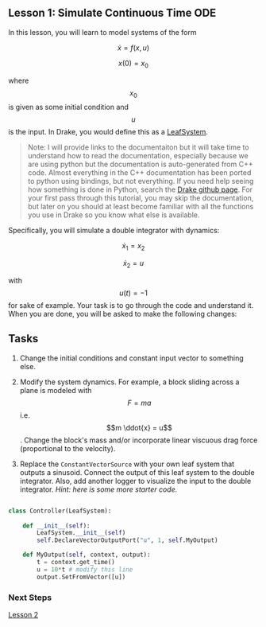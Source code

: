 ## Lesson 1: Simulate Continuous Time ODE

In this lesson, you will learn to model systems of the form

$$\dot x = f(x, u)$$

$$x(0) = x_0$$ 

where $$x_0$$ is given as some initial condition and $$u$$ is the input. In Drake, you would define this as a [LeafSystem](https://drake.mit.edu/doxygen_cxx/classdrake_1_1systems_1_1_leaf_system.html). 

> Note: I will provide links to the documentaiton but it will take time to understand how to read the documentation, especially because we are using python but the documentation is auto-generated from C++ code. Almost everything in the C++ documentation has been ported to python using bindings, but not everything. If you need help seeing how something is done in Python, search the [Drake github page](https://github.com/RobotLocomotion/drake). For your first pass through this tutorial, you may skip the documentation, but later on you should at least become familiar with all the functions you use in Drake so you know what else is available.

Specifically, you will simulate a double integrator with dynamics:

$$\dot{x}_1 = x_2$$

$$\dot{x}_2 = u$$

with $$u(t) = -1$$ for sake of example. Your task is to go through the code and understand it. When you are done, you will be asked to make the following changes:

## Tasks

1. Change the initial conditions and constant input vector to something else.

2. Modify the system dynamics. For example, a block sliding across a plane is modeled with $$F = ma$$ i.e. $$m \ddot{x} = u$$. Change the block's mass and/or incorporate linear viscuous drag force (proportional to the velocity).

3. Replace the `ConstantVectorSource` with your own leaf system that outputs a sinusoid. Connect the output of this leaf system to the double integrator. Also, add another logger to visualize the input to the double integrator. *Hint: here is some more starter code.*

```python

class Controller(LeafSystem):
    
    def __init__(self):   
        LeafSystem.__init__(self)
        self.DeclareVectorOutputPort("u", 1, self.MyOutput)

    def MyOutput(self, context, output):
        t = context.get_time()
        u = 10*t # modify this line
        output.SetFromVector([u])
```

### Next Steps

[Lesson 2](../Lesson-2/)